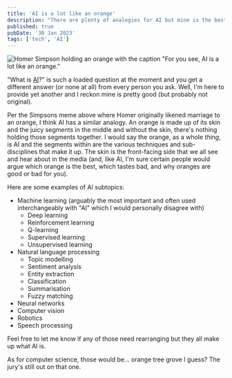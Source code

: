 ```yaml
---
title: 'AI is a lot like an orange'
description: "There are plenty of analogies for AI but mine is the best."
published: true
pubDate: '30 Jan 2023'
tags: ['tech', 'AI']
---
```


![Homer Simpson holding an orange with the caption "For you see, AI is a lot like an orange."](/images/501867.jpeg)

"What is [AI](/jardim/tech/ai/)?" is such a loaded question at the moment and you get a different answer (or none at all) from every person you ask. Well, I'm here to provide yet another and I reckon mine is pretty good (but probably not original).

Per the Simpsons meme above where Homer originally likened marriage to an orange, I think AI has a similar analogy. An orange is made up of its skin and the juicy segments in the middle and without the skin, there's nothing holding those segments together. I would say the orange, as a whole _thing_, is AI and the segments within are the various techniques and sub-disciplines that make it up. The skin is the front-facing side that we all see and hear about in the media (and, like AI, I'm sure certain people would argue which orange is the best, which tastes bad, and why oranges are good or bad for you).

Here are some examples of AI subtopics:

- Machine learning (arguably the most important and often used interchangeably with "AI" which I would personally disagree with)
	- Deep learning
	- Reinforcement learning
	- Q-learning
	- Supervised learning
	- Unsupervised learning
- Natural language processing
	- Topic modelling
	- Sentiment analysis
	- Entity extraction
	- Classification
	- Summarisation
	- Fuzzy matching
- Neural networks
- Computer vision
- Robotics
- Speech processing

Feel free to let me know if any of those need rearranging but they all make up what AI is.

As for computer science, those would be... orange tree grove I guess? The jury's still out on that one.